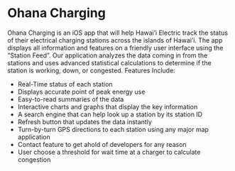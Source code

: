 # Ohana Charging

Ohana Charging is an iOS app that will help Hawai’i Electric track the status of their electrical charging stations across the islands of Hawai’i. The app displays all information and features on a friendly user interface using the “Station Feed”. Our application analyzes the data coming in from the stations and uses advanced statistical calculations to determine if the station is working, down, or congested.
Features Include:
- Real-Time status of each station
- Displays accurate point of peak energy use
- Easy-to-read summaries of the data
- Interactive charts and graphs that display the key information
- A search engine that can help look up a station by its station ID
- Refresh button that updates the data instantly
- Turn-by-turn GPS directions to each station using any major map application
- Contact feature to get ahold of developers for any reason
- User choose a threshold for wait time at a charger to calculate congestion
